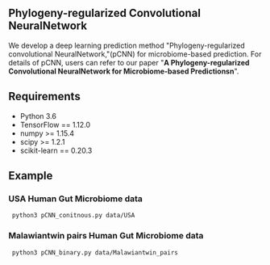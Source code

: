 ## Phylogeny-regularized Convolutional NeuralNetwork
We develop a deep learning prediction method "Phylogeny-regularized convolutional NeuralNetwork,"(pCNN) for microbiome-based prediction. For details of pCNN, users can refer to our paper "**A Phylogeny-regularized Convolutional NeuralNetwork for Microbiome-based Predictionsn**".

## Requirements

- Python 3.6
- TensorFlow == 1.12.0
- numpy >= 1.15.4
- scipy >= 1.2.1
- scikit-learn == 0.20.3

## Example
### USA Human Gut Microbiome data
```
 python3 pCNN_conitnous.py data/USA
```

### Malawiantwin pairs Human Gut Microbiome data

```
 python3 pCNN_binary.py data/Malawiantwin_pairs
```
